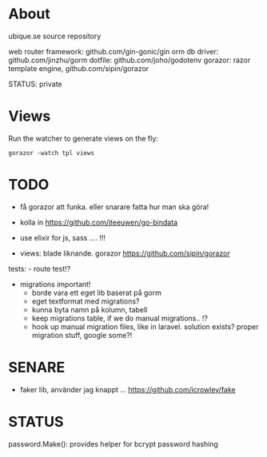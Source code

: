 # About

ubique.se source repository

web router framework: github.com/gin-gonic/gin
orm db driver: github.com/jinzhu/gorm
dotfile: github.com/joho/godotenv
gorazor: razor template engine, github.com/sipin/gorazor

STATUS: private


# Views

Run the watcher to generate views on the fly:

    gorazor -watch tpl views


# TODO

- få gorazor att funka. eller snarare fatta hur man ska göra!

- kolla in https://github.com/jteeuwen/go-bindata

- use elixir for js, sass .... !!!

- views: blade liknande. gorazor https://github.com/sipin/gorazor


tests:
    - route test!?

- migrations important!
    - borde vara ett eget lib baserat på gorm
    - eget textformat med migrations?
    - kunna byta namn på kolumn, tabell
    - keep migrations table, if we do manual migrations.. !?
    - hook up manual migration files, like in laravel. solution exists? proper migration stuff, google some?!


# SENARE

- faker lib, använder jag knappt ... https://github.com/icrowley/fake

# STATUS

password.Make(): provides helper for bcrypt password hashing
